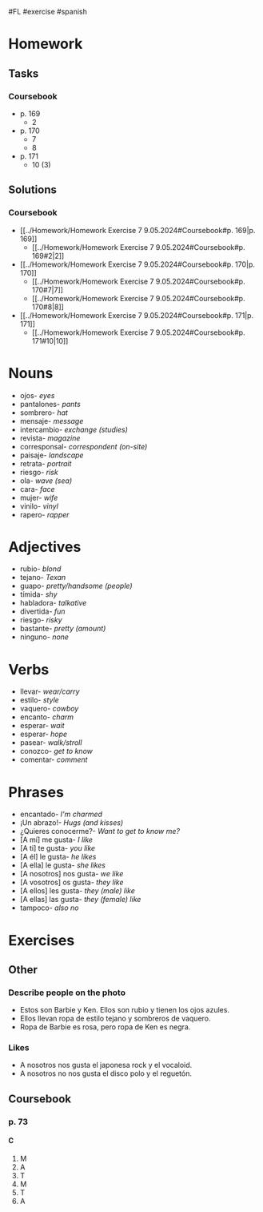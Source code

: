 #FL #exercise #spanish 

# Homework
## Tasks
### Coursebook
- p. 169
	- 2
- p. 170
	- 7
	- 8
- p. 171
	- 10 (3)

## Solutions
### Coursebook
- [[../Homework/Homework Exercise 7 9.05.2024#Coursebook#p. 169|p. 169]]
	- [[../Homework/Homework Exercise 7 9.05.2024#Coursebook#p. 169#2|2]]
- [[../Homework/Homework Exercise 7 9.05.2024#Coursebook#p. 170|p. 170]]
	- [[../Homework/Homework Exercise 7 9.05.2024#Coursebook#p. 170#7|7]]
	- [[../Homework/Homework Exercise 7 9.05.2024#Coursebook#p. 170#8|8]]
- [[../Homework/Homework Exercise 7 9.05.2024#Coursebook#p. 171|p. 171]]
	- [[../Homework/Homework Exercise 7 9.05.2024#Coursebook#p. 171#10|10]]

# Nouns
- ojos- *eyes*
- pantalones- *pants*
- sombrero- *hat*
- mensaje- *message*
- intercambio- *exchange (studies)*
- revista- *magazine*
- corresponsal- *correspondent (on-site)*
- paisaje- *landscape*
- retrata- *portrait*
- riesgo- *risk*
- ola- *wave (sea)*
- cara- *face*
- mujer- *wife*
- vinilo- *vinyl*
- rapero- *rapper*

# Adjectives
- rubio- *blond*
- tejano- *Texan*
- guapo- *pretty/handsome (people)*
- tímida- *shy*
- habladora- *talkative*
- divertida- *fun*
- riesgo- *risky*
- bastante- *pretty (amount)*
- ninguno- *none*

# Verbs
- llevar- *wear/carry*
- estilo- *style*
- vaquero- *cowboy*
- encanto- *charm*
- esperar- *wait*
- esperar- *hope*
- pasear- *walk/stroll*
- conozco- *get to know*
- comentar- *comment*

# Phrases
- encantado- *I'm charmed*
- ¡Un abrazo!- *Hugs (and kisses)*
- ¿Quieres conocerme?- *Want to get to know me?*
- \[A mí] me gusta- *I like*
- \[A ti] te gusta- *you like*
- \[A él] le gusta- *he likes*
- \[A ella] le gusta- *she likes*
- \[A nosotros] nos gusta- *we like*
- \[A vosotros] os gusta- *they like*
- \[A ellos] les gusta- *they (male) like*
- \[A ellas] las gusta- *they (female) like*
- tampoco- *also no*

# Exercises
## Other
### Describe people on the photo
- Estos son Barbie y Ken. Ellos son rubio y tienen los ojos azules. 
- Ellos llevan ropa de estilo tejano y sombreros de vaquero.
- Ropa de Barbie es rosa, pero ropa de Ken es negra.

### Likes
- A nosotros nos gusta el japonesa rock y el vocaloid.
- A nosotros no nos gusta el disco polo y el reguetón.

## Coursebook
### p. 73
#### C
1. M
2. A
3. T
4. M
5. T
6. A